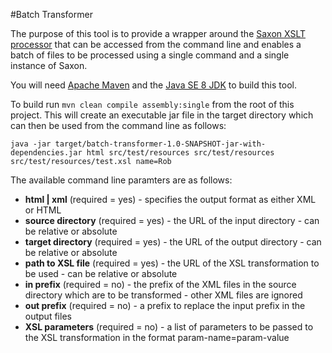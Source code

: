 #Batch Transformer

The purpose of this tool is to provide a wrapper around the [Saxon XSLT processor](http://www.saxonica.com/welcome/welcome.xml) that can be accessed from the command line and enables a batch of files to be processed using a single command and a single instance of Saxon.

You will need [Apache Maven](https://maven.apache.org/) and the [Java SE 8 JDK](http://www.oracle.com/technetwork/java/javase/downloads/index-jsp-138363.html) to build this tool. 

To build run `mvn clean compile assembly:single` from the root of this project. This will create an executable jar file in the target directory which can then be used from the command line as follows:
 
    java -jar target/batch-transformer-1.0-SNAPSHOT-jar-with-dependencies.jar html src/test/resources src/test/resources src/test/resources/test.xsl name=Rob

The available command line paramters are as follows:

- **html | xml** (required = yes) - specifies the output format as either XML or HTML
- **source directory** (required = yes) - the URL of the input directory - can be relative or absolute
- **target directory** (required = yes) - the URL of the output directory - can be relative or absolute
- **path to XSL file** (required = yes) - the URL of the XSL transformation to be used - can be relative or absolute 
- **in prefix** (required = no) - the prefix of the XML files in the source directory which are to be transformed - other XML files are ignored 
- **out prefix** (required = no) - a prefix to replace the input prefix in the output files 
- **XSL parameters** (required = no) - a list of parameters to be passed to the XSL transformation in the format param-name=param-value
